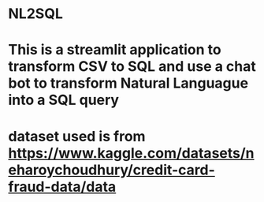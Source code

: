 # NL2SQL

# This is a streamlit application to transform CSV to SQL and use a chat bot to transform Natural Languague into a SQL query

# dataset used is from https://www.kaggle.com/datasets/neharoychoudhury/credit-card-fraud-data/data
